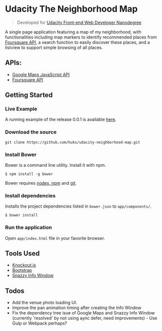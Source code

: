 # Udacity The Neighborhood Map

> Developed for [Udacity Front-end Web Developer Nanodegree]

A single page application featuring a map of my neighborhood, with functionalities including map markers to identify recommended places from [Foursquare API], a search function to easily discover these places, and a listview to support simple browsing of all places.

## APIs:

- [Google Maps JavaScript API]
- [Foursquare API]

## Getting Started

### Live Example

A running example of the release 0.0.1 is available [here](https://huks.github.io/udacity-neighborhood-map/).

### Download the source

```
git clone https://github.com/huks/udacity-neighborhood-map.git
```

### Install Bower

Bower is a command line utility. Install it with npm.

```
$ npm install -g bower
```

Bower requires [nodes, npm] and [git].

### Install dependencies

Installs the project dependencies listed in `bower.json` to `app/components/`.

```
$ bower install
```

### Run the application

Open `app/index.html` file in your favorite browser.

## Tools Used

- [Knockout.js]
- [Bootstrap]
- [Snazzy Info Window]

## Todos

- Add the venue photo loading UI.
- Improve the pan animation timing after creating the Info Window
- Fix the dependency tree isue of Google Maps and Snazzy Info Window (currently 'resolved' by not using aync defer, need improvements) - Use Gulp or Webpack perhaps?

[//]: # (These are reference links used in the body of this note and get stripped out when the markdown processor does its job.)

[Udacity Front-end Web Developer Nanodegree]: <https://www.udacity.com/course/front-end-web-developer-nanodegree--nd001>
[Vanilla JS]: <http://vanilla-js.com>
[Google Maps JavaScript API]: <https://developers.google.com/maps/documentation/javascript/>
[Foursquare API]: https://developer.foursquare.com/
[nodes, npm]: https://nodejs.org/en/
[git]: https://git-scm.com/
[Knockout.js]: http://knockoutjs.com/
[Bootstrap]: https://getbootstrap.com/
[Snazzy Info Window]: https://github.com/atmist/snazzy-info-window

